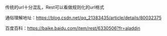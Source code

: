 传统的url十分混乱，Rest可以看做规则化的url格式

通俗理解地址：https://blog.csdn.net/qq_21383435/article/details/80032375

百度百科：https://baike.baidu.com/item/rest/6330506?fr=aladdin